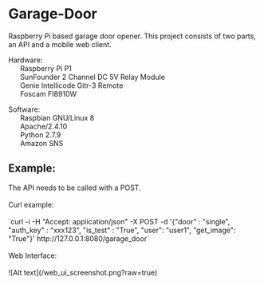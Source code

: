 # Garage-Door
Raspberry Pi based garage door opener. This project consists of two parts, an API and a mobile web client.

Hardware:<br/>
&nbsp;&nbsp;&nbsp;&nbsp;&nbsp;&nbsp;Raspberry Pi P1<br/>
&nbsp;&nbsp;&nbsp;&nbsp;&nbsp;&nbsp;SunFounder 2 Channel DC 5V Relay Module<br/>
&nbsp;&nbsp;&nbsp;&nbsp;&nbsp;&nbsp;Genie Intellicode Gitr-3 Remote<br/>
&nbsp;&nbsp;&nbsp;&nbsp;&nbsp;&nbsp;Foscam FI8910W<br/>

Software:<br/>
&nbsp;&nbsp;&nbsp;&nbsp;&nbsp;&nbsp;Raspbian GNU/Linux 8<br/>
&nbsp;&nbsp;&nbsp;&nbsp;&nbsp;&nbsp;Apache/2.4.10<br/>
&nbsp;&nbsp;&nbsp;&nbsp;&nbsp;&nbsp;Python 2.7.9<br/>
&nbsp;&nbsp;&nbsp;&nbsp;&nbsp;&nbsp;Amazon SNS<br/>

<h2>Example:</h2>
The API needs to be called with a POST.<br/>
<br/>Curl example:<br/>
<br/>
`curl -i -H "Accept: application/json" -X POST -d '{"door" : "single", "auth_key" : "xxx123", "is_test" : "True", "user": "user1", "get_image": "True"}' http://127.0.0.1:8080/garage_door`
<br/>
<br/>Web Interface:<br/>
<br/>![Alt text](/web_ui_screenshot.png?raw=true)
